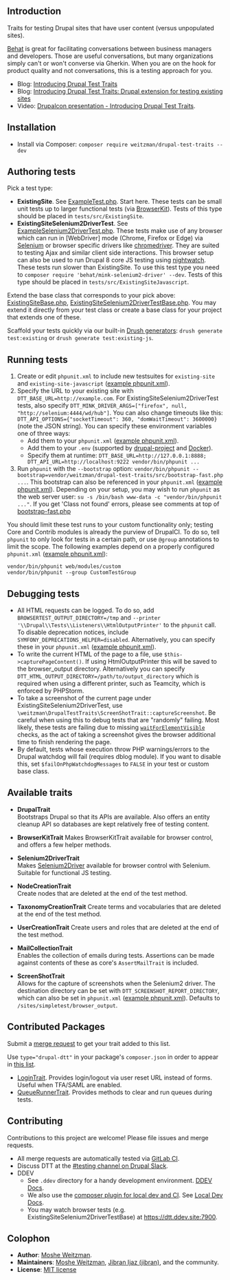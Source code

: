 ## Introduction

Traits for testing Drupal sites that have user content (versus unpopulated sites).

[Behat](http://behat.org) is great for facilitating conversations between business managers and developers. Those are useful conversations, but many organizations simply can't or won't converse via Gherkin. When you are on the hook for product quality and not conversations, this is a testing approach for you.

- Blog: [Introducing Drupal Test Traits](https://medium.com/massgovdigital/introducing-drupal-test-traits-9fe09e84384c)
- Blog: [Introducing Drupal Test Traits: Drupal extension for testing existing sites](https://www.previousnext.com.au/blog/introducing-drupal-testing-traits-drupal-extension-testing-existing-sites)
- Video: [Drupalcon presentation - Introducing Drupal Test Traits](https://www.tag1consulting.com/blog/introducing-drupal-test-traits). 

## Installation

- Install via Composer: `composer require weitzman/drupal-test-traits --dev`

## Authoring tests

Pick a test type:
- **ExistingSite**. See [ExampleTest.php](./tests/ExampleTest.php). Start here. These tests can be small unit tests up to larger functional tests (via [BrowserKit](https://symfony.com/doc/current/components/browser_kit.html)). Tests of this type should be placed in `tests/src/ExistingSite`.
- **ExistingSiteSelenium2DriverTest**. See [ExampleSelenium2DriverTest.php](tests/ExampleSelenium2DriverTest.php). These tests make use of any browser which can run in [WebDriver] mode (Chrome, Firefox or Edge) via [Selenium](https://www.selenium.dev) or browser specific drivers like [chromedriver](https://chromedriver.chromium.org). They are suited to testing Ajax and similar client side interactions. This browser setup can also be used to run Drupal 8 core JS testing using [nightwatch](https://www.drupal.org/node/2968570). These tests run slower than ExistingSite. To use this test type you need to `composer require 'behat/mink-selenium2-driver' --dev`. Tests of this type should be placed in `tests/src/ExistingSiteJavascript`.

Extend the base class that corresponds to your pick above: [ExistingSiteBase.php](src/ExistingSiteBase.php), [ExistingSiteSelenium2DriverTestBase.php](src/ExistingSiteSelenium2DriverTestBase.php). You may extend it directly from your test class or create a base class for your project that extends one of these.

Scaffold your tests quickly via our built-in [Drush generators](https://www.drush.org/latest/generators/): `drush generate test:existing` or `drush generate test:existing-js`.

## Running tests

1. Create or edit `phpunit.xml` to include new testsuites for `existing-site` and `existing-site-javascript` ([example phpunit.xml](docs/phpunit.xml)).
2. Specify the URL to your existing site with `DTT_BASE_URL=http://example.com`. For ExistingSiteSelenium2DriverTest tests, also specify `DTT_MINK_DRIVER_ARGS=["firefox", null, "http://selenium:4444/wd/hub"]`. You can also change timeouts like this: `DTT_API_OPTIONS={"socketTimeout": 360, "domWaitTimeout": 3600000}` (note the JSON string). You can specify these environment variables one of three ways:
    - Add them to your `phpunit.xml` ([example phpunit.xml](docs/phpunit.xml)).
    - Add them to your `.env` (supported by [drupal-project](https://github.com/drupal-composer/drupal-project/blob/8.x/.env.example) and [Docker](https://docs.docker.com/compose/env-file/)). 
    - Specify them at runtime: `DTT_BASE_URL=http://127.0.0.1:8888; DTT_API_URL=http://localhost:9222 vendor/bin/phpunit ...`
3. Run `phpunit` with the `--bootstrap` option: `vendor/bin/phpunit --bootstrap=vendor/weitzman/drupal-test-traits/src/bootstrap-fast.php ...`. This bootstrap can also be referenced in your `phpunit.xml` ([example phpunit.xml](docs/phpunit.xml)). Depending on your setup, you may wish to run `phpunit` as the web server user: `su -s /bin/bash www-data -c "vendor/bin/phpunit ..."`. If you get 'Class not found' errors, please see comments at top of [bootstrap-fast.php](src/bootstrap-fast.php)

You should limit these test runs to your custom functionality only; testing Core and Contrib modules is already the purview of DrupalCI. To do so, tell `phpunit` to only look for tests in a certain path, or use `@group` annotations to limit the scope. The following examples depend on a properly configured `phpunit.xml` ([example phpunit.xml](docs/phpunit.xml)):

```
vendor/bin/phpunit web/modules/custom
vendor/bin/phpunit --group CustomTestGroup
``` 

## Debugging tests

- All HTML requests can be logged. To do so, add `BROWSERTEST_OUTPUT_DIRECTORY=/tmp` and `--printer '\\Drupal\\Tests\\Listeners\\HtmlOutputPrinter'` to the `phpunit` call. To disable deprecation notices, include `SYMFONY_DEPRECATIONS_HELPER=disabled`. Alternatively, you can specify these in your `phpunit.xml` ([example phpunit.xml](docs/phpunit.xml)).  
- To write the current HTML of the page to a file, use `$this->capturePageContent()`. If using HtmlOutputPrinter this will be saved to the browser_output directory. Alternatively you can specify `DTT_HTML_OUTPUT_DIRECTORY=/path/to/output_directory` which is required when using a different printer, such as Teamcity, which is enforced by PHPStorm.
- To take a screenshot of the current page under ExistingSiteSelenium2DriverTest, use `\weitzman\DrupalTestTraits\ScreenShotTrait::captureScreenshot`. Be careful when using this to debug tests that are "randomly" failing. Most likely, these tests are failing due to missing [`waitForElementVisible`](https://api.drupal.org/api/drupal/core%21tests%21Drupal%21FunctionalJavascriptTests%21JSWebAssert.php/function/JSWebAssert%3A%3AwaitForElementVisible/9.3.x) checks, as the act of taking a screenshot gives the browser additional time to finish rendering the page.
- By default, tests whose execution throw PHP warnings/errors to the Drupal watchdog will fail (requires dblog module). If you want
 to disable this, set `$failOnPhpWatchdogMessages` to `FALSE` in your test or custom base class.

## Available traits

- **DrupalTrait**  
  Bootstraps Drupal so that its APIs are available. Also offers an entity cleanup API so databases are kept relatively free of testing content.

- **BrowserKitTrait**
  Makes BrowserKitTrait available for browser control, and offers a few helper methods.

- **Selenium2DriverTrait**   
  Makes [Selenium2Driver](https://github.com/minkphp/MinkSelenium2Driver) available for browser control with Selenium. Suitable for functional JS testing.

- **NodeCreationTrait**  
  Create nodes that are deleted at the end of the test method.
  
- **TaxonomyCreationTrait**
  Create terms and vocabularies that are deleted at the end of the test method.
  
- **UserCreationTrait**
  Create users and roles that are deleted at the end of the test method.
  
- **MailCollectionTrait**  
  Enables the collection of emails during tests. Assertions can be made against contents of these as core's `AssertMailTrait` is included.
  
- **ScreenShotTrait**  
  Allows for the capture of screenshots when the Selenium2 driver. The destination directory can be set with `DTT_SCREENSHOT_REPORT_DIRECTORY`, which can also be set in `phpunit.xml` ([example phpunit.xml](docs/phpunit.xml)). Defaults to `/sites/simpletest/browser_output`.

## Contributed Packages

Submit a [merge request](https://docs.gitlab.com/ee/user/project/merge_requests/) to get your trait added to this list.

Use `type="drupal-dtt"` in your package's `composer.json` in order to appear in [this list](https://packagist.org/?type=drupal-dtt).

- [LoginTrait](https://gitlab.com/weitzman/logintrait.git). Provides login/logout via user reset URL instead of forms. Useful when TFA/SAML are enabled.
- [QueueRunnerTrait](https://github.com/drupaltest/queue-runner-trait/). Provides methods to clear and run queues during tests.
  
## Contributing

Contributions to this project are welcome! Please file issues and merge requests.

- All merge requests are automatically tested via [GitLab CI](https://gitlab.com/weitzman/drupal-test-traits/pipelines).
- Discuss DTT at the [#testing channel on Drupal Slack](https://drupal.slack.com/messages/C223PR743).
- DDEV
  - See `.ddev` directory for a handy development environment. [DDEV Docs](ddev.readthedocs.io/). 
  - We also use the [composer plugin for local dev and CI](https://gitlab.com/drupalspoons/composer-plugin). See [Local Dev Docs](https://gitlab.com/drupalspoons/composer-plugin#local-development). 
  - You may watch browser tests (e.g. ExistingSiteSelenium2DriverTestBase) at https://dtt.ddev.site:7900.  

## Colophon

- **Author**: [Moshe Weitzman](http://weitzman.github.io).
- **Maintainers**: [Moshe Weitzman](http://weitzman.github.io), [Jibran Ijaz (jibran)](https://www.drupal.org/u/jibran), and the community.
- **License**: [MIT license][mit]

[mit]: ./LICENSE.md
[license-badge]: https://img.shields.io/badge/License-MIT-blue.svg
[project-stage-badge]: http://img.shields.io/badge/Project%20Stage-Development-yellowgreen.svg
[project-stage-page]: http://bl.ocks.org/potherca/raw/a2ae67caa3863a299ba0/
